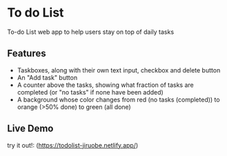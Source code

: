 # To do List
To-do List web app to help users stay on top of daily tasks

## Features
- Taskboxes, along with their own text input, checkbox and delete button 
- An "Add task" button
- A counter above the tasks, showing what fraction of tasks are completed (or "no tasks" if none have been added)
- A background whose color changes from red (no tasks (completed)) to orange (>50% done) to green (all done)

## Live Demo
try it out!: (https://todolist-jiruobe.netlify.app/)

